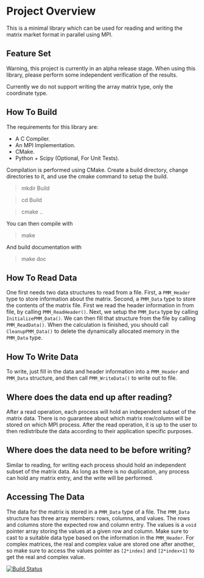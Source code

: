 # Project Overview

This is a minimal library which can be used for reading and writing the matrix
market format in parallel using MPI.

## Feature Set

Warning, this project is currently in an alpha release stage. When using this
library, please perform some independent verification of the results.

Currently we do not support writing the array matrix type, only the coordinate
type. 

## How To Build

The requirements for this library are:

* A C Compiler.
* An MPI Implementation.
* CMake.
* Python + Scipy (Optional, For Unit Tests).

Compilation is performed using CMake. Create a build directory, change
directories to it, and use the cmake command to setup the build.

> mkdir Build

> cd Build

> cmake ..

You can then compile with

> make

And build documentation with

> make doc

## How To Read Data

One first needs two data structures to read from a file. First, a `PMM_Header`
type to store information about the matrix. Second, a `PMM_Data` type to
store the contents of the matrix file. First we read the header information
in from file, by calling `PMM_ReadHeader()`. Next, we setup the `PMM_Data`
type by calling `InitializePMM_Data()`. We can then fill that structure from
the file by calling `PMM_ReadData()`. When the calculation is finished, you
should call `CleanupPMM_Data()` to delete the dynamically allocated memory in
the `PMM_Data` type.

## How To Write Data

To write, just fill in the data and header information into a `PMM_Header`
and `PMM_Data` structure, and then call `PMM_WriteData()` to write out to file.

## Where does the data end up after reading?
After a read operation, each process will hold an independent subset of
the matrix data. There is no guarantee about which matrix row/column will
be stored on which MPI process. After the read operation, it is up to the
user to then redistribute the data according to their application specific
purposes.

## Where does the data need to be before writing?
Similar to reading, for writing each process should hold an independent
subset of the matrix data. As long as there is no duplication, any
process can hold any matrix entry, and the write will be performed.

## Accessing The Data

The data for the matrix is stored in a `PMM_Data` type of a file. The `PMM_Data`
structure has three array members: rows, columns, and values. The rows and
columns store the expected row and column entry. The values is a `void` pointer
array storing the values at a given row and column. Make sure to cast to
a suitable data type based on the information in the `PMM_Header`. For complex
matrices, the real and complex value are stored one after another, so make sure
to access the values pointer as `[2*index]` and `[2*index+1]` to get the real
and complex value.


[![Build Status](https://travis-ci.org/william-dawson/ParallelMatrixMarket.svg?branch=master)](https://travis-ci.org/william-dawson/ParallelMatrixMarket)
